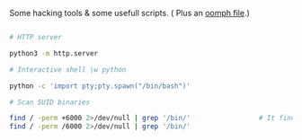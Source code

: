 
Some hacking tools & some usefull scripts. ( Plus an [oomph file](oomph.md).)


``` bash

# HTTP server

python3 -m http.server

# Interactive shell \w python

python -c 'import pty;pty.spawn("/bin/bash")'

# Scan SUID binaries

find / -perm +6000 2>/dev/null | grep '/bin/'                 # It finds binaries at ex /usr/local/bin/ too
find / -perm /6000 2>/dev/null | grep '/bin/' 

```
